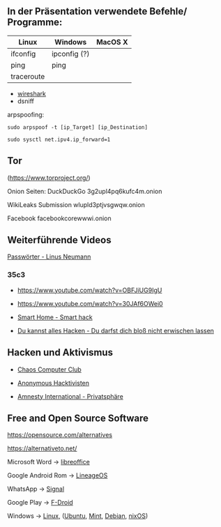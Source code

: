 ## In der Präsentation verwendete Befehle/ Programme:

| Linux         | Windows       | MacOS X  |
| ------------- | ------------- | -------- |
| ifconfig      | ipconfig (?)  |          |
| ping          | ping          |          |
| traceroute    |               |          |

* [wireshark](https://www.wireshark.org/)
* dsniff

arpspoofing:

`sudo arpspoof -t [ip_Target] [ip_Destination]`

`sudo sysctl net.ipv4.ip_forward=1`

## Tor
(https://www.torproject.org/)

Onion Seiten:
DuckDuckGo            3g2upl4pq6kufc4m.onion

WikiLeaks Submission  wlupld3ptjvsgwqw.onion

Facebook              facebookcorewwwi.onion

## Weiterführende Videos

[Passwörter - Linus Neumann](https://www.youtube.com/watch?v=Nj2HReHkoQ4)

### 35c3
* https://www.youtube.com/watch?v=OBFJiUG9IgU

* https://www.youtube.com/watch?v=30JAf6OWei0

* [Smart Home - Smart hack](https://www.youtube.com/watch?v=urnNfS6tWAY)

* [Du kannst alles Hacken - Du darfst dich bloß nicht erwischen lassen](https://www.youtube.com/watch?v=dTQAO7M5Gp8)

## Hacken und Aktivismus
* [Chaos Computer Club](https://www.ccc.de/de/home)

* [Anonymous Hacktivisten](https://en.wikipedia.org/wiki/Anonymous_(group))

* [Amnesty International - Privatsphäre](https://www.amnesty.de/2016/9/2/privatsphaere-ist-ein-menschenrecht)

## Free and Open Source Software

https://opensource.com/alternatives

https://alternativeto.net/

Microsoft Word -> [libreoffice]()

Google Android Rom -> [LineageOS]()

WhatsApp -> [Signal]()

Google Play -> [F-Droid]()

Windows -> [Linux](), ([Ubuntu](), [Mint](), [Debian](), [nixOS]())


